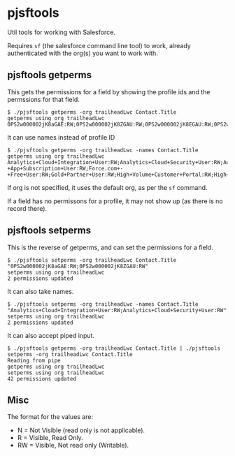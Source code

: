 # pjsftools
Util tools for working with Salesforce.

Requires `sf` (the salesforce command line tool) to work, already authenticated with the org(s) you want to work with.

## pjsftools getperms

This gets the permissions for a field by showing the profile ids and the permssions for that field.

    $ ./pjsftools getperms -org trailheadLwc Contact.Title 
    getperms using org trailheadLwc
    0PS2w000002jK8aGAE:RW;0PS2w000002jK8ZGAU:RW;0PS2w000002jK8EGAU:RW;0PS2w000002jK83GAE:RW;0PS2w00000AZ9I2GAL:RW;0PS2w000002jK8XGAU:RW;0PS2w000002jK8WGAU:RW;0PS2w000002jK8VGAU:RW;0PS2w000002jK8BGAU:RW;0PS2w000002jK8fGAE:RW;0PS2w000002jK86GAE:RW;0PS2w000002jK85GAE:RW;0PS2w000002jK8CGAU:RW;0PS2w000002jK8DGAU:RW;0PS2w000002jK8OGAU:RW;0PS2w000002jK8IGAU:RW;0PS2w000002jK8TGAU:RW;0PS2w000002jK8GGAU:RW;0PS2w000002jK8MGAU:RW;0PS2w000004kHReGAM:RW;0PS2w000002jK8QGAU:RW;0PS2w000002jK8NGAU:RW;0PS2w000002jK8UGAU:RW;0PS2w000002jK8LGAU:RW;0PS2w000002jK8KGAU:RW;0PS2w000002jK82GAE:RW;0PS2w000002jK8HGAU:RW;0PS2w000002jK89GAE:RW;0PS2w000002jK8PGAU:RW;0PS2w000002jK8SGAU:RW;0PS2w000002jK8RGAU:RW;0PS2w000002jK87GAE:RW;0PS2w000008Xdc4GAC:RW;0PS2w000002jK8JGAU:RW;0PS2w000002jK88GAE:RW;0PS2w000002ZO3PGAW:RW;0PS2w000002jK84GAE:RW;0PS2w000002jK8AGAU:RW;0PS2w000002jK81GAE:RW;0PS2w000004kpcXGAQ:RW;0PS2w000002ZO3QGAW:RW;0PS2w000002jK8FGAU:RW

It can use names instead of profile ID

    $ ./pjsftools getperms -org trailheadLwc -names Contact.Title
    getperms using org trailheadLwc
    Analytics+Cloud+Integration+User:RW;Analytics+Cloud+Security+User:RW;Authenticated+Website:RW;Authenticated+Website:RW;B2B+Reordering+Portal+Buyer+Profile:RW;Chatter+External+User:RW;Chatter+Free+User:RW;Chatter+Moderator+User:RW;Contract+Manager:RW;Cross+Org+Data+Proxy+User:RW;Custom%3A+Marketing+Profile:RW;Custom%3A+Sales+Profile:RW;Custom%3A+Support+Profile:RW;Customer+Community+Login+User:RW;Customer+Community+Plus+Login+User:RW;Customer+Community+Plus+User:RW;Customer+Community+User:RW;Customer+Portal+Manager+Custom:RW;Customer+Portal+Manager+Standard:RW;External+Apps+Login+User:RW;External+Identity+User:RW;Force.com+-+App+Subscription+User:RW;Force.com+-+Free+User:RW;Gold+Partner+User:RW;High+Volume+Customer+Portal:RW;High+Volume+Customer+Portal+User:RW;Identity+User:RW;Marketing+User:RW;Partner+App+Subscription+User:RW;Partner+Community+Login+User:RW;Partner+Community+User:RW;Read+Only:RW;Salesforce+API+Only+System+Integrations:RW;Silver+Partner+User:RW;Solution+Manager:RW;Standard+Guest:RW;Standard+Platform+User:RW;Standard+User:RW;System+Administrator:RW;System+Administrator+v2:RW;Testing+1+Profile:RW;Work.com+Only+User:RW

If org is not specified, it uses the default org, as per the `sf` command.

If a field has no permissons for a profile, it may not show up (as there is no record there).

## pjsftools setperms

This is the reverse of getperms, and can set the permissions for a field.

    $ ./pjsftools setperms -org trailheadLwc Contact.Title "0PS2w000002jK8aGAE:RW;0PS2w000002jK8ZGAU:RW"
    setperms using org trailheadLwc
    2 permissions updated

It can also take names.

    $ ./pjsftools setperms -org trailheadLwc -names Contact.Title "Analytics+Cloud+Integration+User:RW;Analytics+Cloud+Security+User:RW"
    setperms using org trailheadLwc
    2 permissions updated

It can also accept piped input.

    $ ./pjsftools getperms -org trailheadLwc Contact.Title | ./pjsftools setperms -org trailheadLwc Contact.Title         
    Reading from pipe
    getperms using org trailheadLwc
    setperms using org trailheadLwc
    42 permissions updated

## Misc

The format for the values are:

* N = Not Visible (read only is not applicable).
* R = Visible, Read Only.
* RW = Visible, Not read only (Writable).
